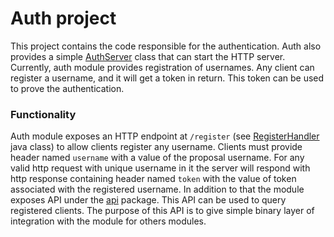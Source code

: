 # Auth project

This project contains the code responsible for the authentication. Auth also provides a simple [AuthServer] class that
can start the HTTP server. Currently, auth module provides registration of usernames. Any client can register a
username, and it will get a token in return. This token can be used to prove the authentication.

[AuthServer]: src/main/java/com/github/lipinskipawel/AuthServer.java

### Functionality

Auth module exposes an HTTP endpoint at `/register` (see [RegisterHandler] java class) to allow clients register any
username. Clients must provide header named `username` with a value of the proposal username. For any valid http request
with unique username in it the server will respond with http response containing header named `token` with the value of
token associated with the registered username.
In addition to that the module exposes API under the [api] package. This API can be used to query registered clients.
The purpose of this API is to give simple binary layer of integration with the module for others modules.

[RegisterHandler]: src/main/java/com/github/lipinskipawel/register/RegisterHandler.java

[api]: src/main/java/com/github/lipinskipawel/api